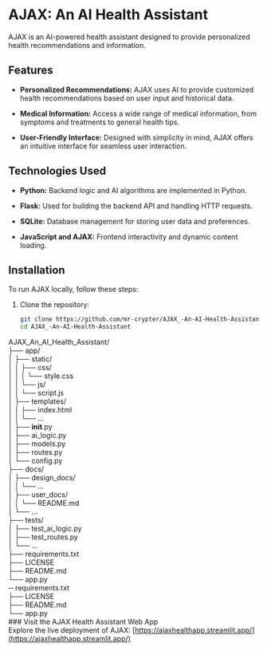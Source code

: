 # AJAX: An AI Health Assistant

AJAX is an AI-powered health assistant designed to provide personalized health recommendations and information.

## Features

- **Personalized Recommendations:** AJAX uses AI to provide customized health recommendations based on user input and historical data.
  
- **Medical Information:** Access a wide range of medical information, from symptoms and treatments to general health tips.
  
- **User-Friendly Interface:** Designed with simplicity in mind, AJAX offers an intuitive interface for seamless user interaction.

## Technologies Used

- **Python:** Backend logic and AI algorithms are implemented in Python.
  
- **Flask:** Used for building the backend API and handling HTTP requests.
  
- **SQLite:** Database management for storing user data and preferences.
  
- **JavaScript and AJAX:** Frontend interactivity and dynamic content loading.

## Installation

To run AJAX locally, follow these steps:

1. Clone the repository:
   ```bash
   git clone https://github.com/mr-crypter/AJAX_-An-AI-Health-Assistant.git
   cd AJAX_-An-AI-Health-Assistant
AJAX_An_AI_Health_Assistant/
<br />├── app/
<br />│   ├── static/
<br />│   │   ├── css/
<br />│   │   │   └── style.css
<br />│   │   └── js/
<br />│   │       └── script.js
<br />│   ├── templates/
<br />│   │   ├── index.html
<br />│   │   └── ...
<br />│   ├── __init__.py
<br />│   ├── ai_logic.py
<br />│   ├── models.py
<br />│   ├── routes.py
<br />│   └── config.py
<br />├── docs/
<br />│   ├── design_docs/
<br />│   │   └── ...
<br />│   ├── user_docs/
<br />│   │   └── README.md
<br />│   └── ...
<br />├── tests/
<br />│   ├── test_ai_logic.py
<br />│   ├── test_routes.py
<br />│   └── ...
<br />├── requirements.txt
<br />├── LICENSE
<br />├── README.md
<br />└── app.py
<br />─ requirements.txt
<br />├── LICENSE
<br />├── README.md
<br />└── app.py
<br />### Visit the AJAX Health Assistant Web App
<br />Explore the live deployment of AJAX: [https://ajaxhealthapp.streamlit.app/](https://ajaxhealthapp.streamlit.app/)